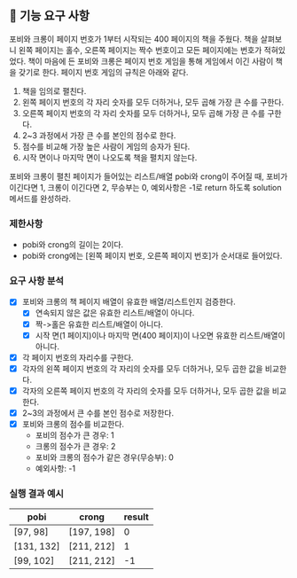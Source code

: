 ## 🚀 기능 요구 사항

포비와 크롱이 페이지 번호가 1부터 시작되는 400 페이지의 책을 주웠다. 책을 살펴보니 왼쪽 페이지는 홀수, 오른쪽 페이지는 짝수 번호이고 모든 페이지에는 번호가 적혀있었다. 책이 마음에 든 포비와 크롱은 페이지 번호 게임을 통해 게임에서 이긴 사람이 책을 갖기로 한다. 페이지 번호 게임의 규칙은 아래와 같다.

1. 책을 임의로 펼친다.
2. 왼쪽 페이지 번호의 각 자리 숫자를 모두 더하거나, 모두 곱해 가장 큰 수를 구한다.
3. 오른쪽 페이지 번호의 각 자리 숫자를 모두 더하거나, 모두 곱해 가장 큰 수를 구한다.
4. 2~3 과정에서 가장 큰 수를 본인의 점수로 한다.
5. 점수를 비교해 가장 높은 사람이 게임의 승자가 된다.
6. 시작 면이나 마지막 면이 나오도록 책을 펼치지 않는다.

포비와 크롱이 펼친 페이지가 들어있는 리스트/배열 pobi와 crong이 주어질 때, 포비가 이긴다면 1, 크롱이 이긴다면 2, 무승부는 0, 예외사항은 -1로 return 하도록 solution 메서드를 완성하라.

### 제한사항

- pobi와 crong의 길이는 2이다.
- pobi와 crong에는 [왼쪽 페이지 번호, 오른쪽 페이지 번호]가 순서대로 들어있다.

### 요구 사항 분석
- [X] 포비와 크롱의 책 페이지 배열이 유효한 배열/리스트인지 검증한다. 
  - [X] 연속되지 않은 값은 유효한 리스트/배열이 아니다.
  - [X] 짝->홀은 유효한 리스트/배열이 아니다.
  - [X] 시작 면(1 페이지)이나 마지막 면(400 페이지)이 나오면 유효한 리스트/배열이 아니다.
- [X] 각 페이지 번호의 자리수를 구한다.
- [X] 각자의 왼쪽 페이지 번호의 각 자리의 숫자를 모두 더하거나, 모두 곱한 값을 비교한다.
- [X] 각자의 오른쪽 페이지 번호의 각 자리의 숫자를 모두 더하거나, 모두 곱한 값을 비교한다.
- [X] 2~3의 과정에서 큰 수를 본인 점수로 저장한다.
- [X] 포비와 크롱의 점수를 비교한다.
  - 포비의 점수가 큰 경우: 1
  - 크롱의 점수가 큰 경우: 2
  - 포비와 크롱의 점수가 같은 경우(무승부): 0
  - 예외사항: -1

### 실행 결과 예시

| pobi | crong | result |
| --- | --- | --- |
| [97, 98] | [197, 198] | 0 |
| [131, 132] | [211, 212] | 1 |
| [99, 102] | [211, 212] | -1 |